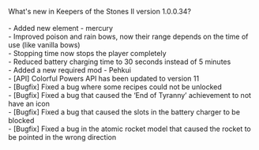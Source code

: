 What's new in Keepers of the Stones II version 1.0.0.34?<br/>
<br />- Added new element - mercury
<br />- Improved poison and rain bows, now their range depends on the time of use (like vanilla bows)
<br />- Stopping time now stops the player completely
<br />- Reduced battery charging time to 30 seconds instead of 5 minutes
<br />- Added a new required mod - Pehkui
<br />- [API] Colorful Powers API has been updated to version 11
<br />- [Bugfix] Fixed a bug where some recipes could not be unlocked
<br />- [Bugfix] Fixed a bug that caused the ‘End of Tyranny’ achievement to not have an icon
<br />- [Bugfix] Fixed a bug that caused the slots in the battery charger to be blocked
<br />- [Bugfix] Fixed a bug in the atomic rocket model that caused the rocket to be pointed in the wrong direction